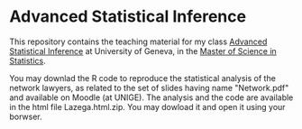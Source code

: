 # Advanced Statistical Inference

This repository contains the teaching material for my class [Advanced Statistical Inference](https://wwwi.unige.ch/cursus/programme-des-cours/web/teachings/details/2020-S403109?year=2020) at University of Geneva, in the [Master of Science in Statistics](https://www.unige.ch/gsem/en/programs/masters/statistics/). 

You may downlad the R code to reproduce the statistical analysis of the network lawyers, as related to the set of slides having name "Network.pdf" and available on Moodle (at UNIGE). The analysis and the code are available in the html file Lazega.html.zip. You may dowload it and open it using your borwser. 
